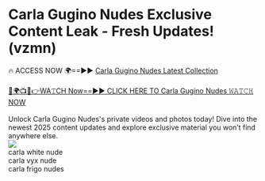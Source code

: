 # Carla Gugino Nudes Exclusive Content Leak - Fresh Updates! (vzmn)

🔥 ACCESS NOW 🌍==►► <a href="https://tinyurl.com/2mz8nhtm" rel="nofollow">Carla Gugino Nudes Latest Collection</a>
<br><br>
[🔴🌍📺📱👉WA𝚃CH Now==►► CLICK HERE TO Carla Gugino Nudes 𝚆𝙰𝚃𝙲𝙷 NOW](https://tinyurl.com/2mz8nhtm)
<br><br>
Unlock Carla Gugino Nudes's private videos and photos today! Dive into the newest 2025 content updates and explore exclusive material you won’t find anywhere else.
<br>
<a href="https://tinyurl.com/2mz8nhtm" rel="nofollow" data-target="animated-image.originalLink"><img src="https://camo.githubusercontent.com/8a4f000d20f83aca3bf7ec5f350d767afa0574a8a352519fd8cfa583a6f93a33/68747470733a2f2f692e696d6775722e636f6d2f644a486b345a712e676966" data-canonical-src="https://i.imgur.com/dJHk4Zq.gif" style="max-width: 100%; display: inline-block;" data-target="animated-image.originalImage"></a>
<br>
carla white nude<br>
carla vyx nude<br>
carla frigo nudes